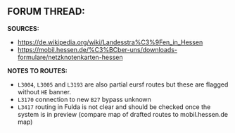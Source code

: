 ﻿**FORUM THREAD:**
- 


**SOURCES:**
- https://de.wikipedia.org/wiki/Landesstra%C3%9Fen_in_Hessen
- https://mobil.hessen.de/%C3%BCber-uns/downloads-formulare/netzknotenkarten-hessen


**NOTES TO ROUTES:**
- `L3004`, `L3005` and `L3193` are also partial eursf routes but these are flagged without `HE` banner.
- `L3170` connection to new `B27` bypass unknown
- `L3417` routing in Fulda is not clear and should be checked once the system is in preview (compare map of drafted routes to mobil.hessen.de map)